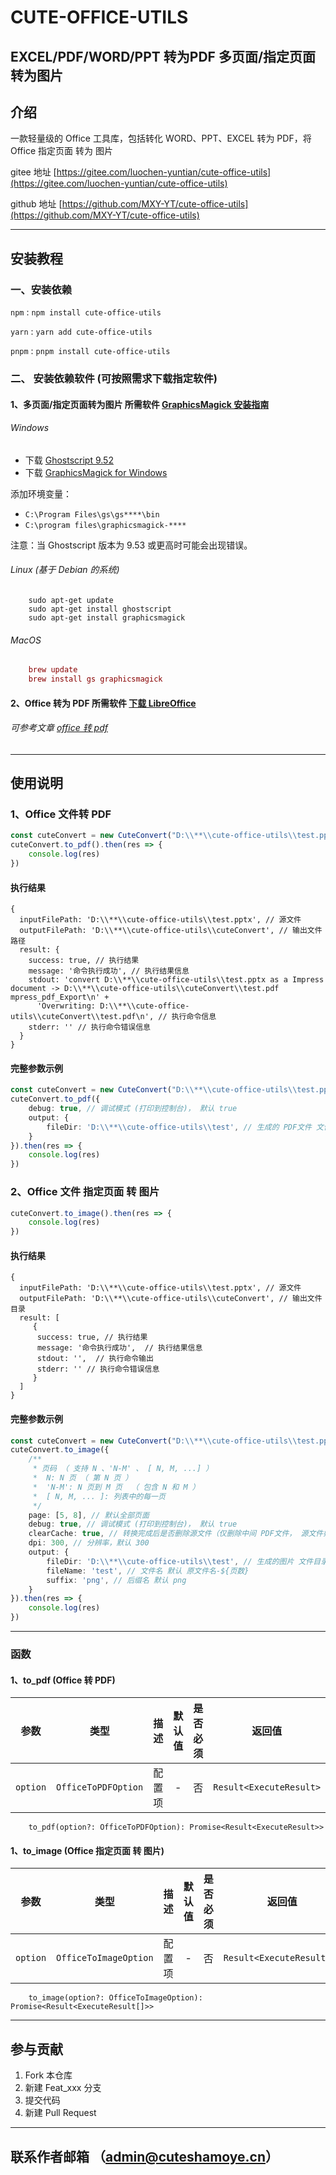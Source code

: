 # CUTE-OFFICE-UTILS

## EXCEL/PDF/WORD/PPT 转为PDF 多页面/指定页面转为图片

## 介绍

一款轻量级的 Office 工具库，包括转化 WORD、PPT、EXCEL 转为 PDF，将 Office 指定页面 转为 图片

gitee 地址 [https://gitee.com/luochen-yuntian/cute-office-utils](https://gitee.com/luochen-yuntian/cute-office-utils)

github 地址 [https://github.com/MXY-YT/cute-office-utils](https://github.com/MXY-YT/cute-office-utils)

---

## 安装教程

### 一、安装依赖

`npm` : `npm install cute-office-utils`

`yarn` : `yarn add cute-office-utils`

`pnpm` : `pnpm install cute-office-utils`

### 二、 安装依赖软件 (可按照需求下载指定软件)

#### 1、多页面/指定页面转为图片 所需软件 [GraphicsMagick 安装指南](https://gitcode.com/gh_mirrors/pdf/pdf2image/blob/master/docs/gm-installation.md)

###### Windows

- 下载 [Ghostscript 9.52](https://github.com/ArtifexSoftware/ghostpdl-downloads/releases/tag/gs952)
- 下载 [GraphicsMagick for Windows](http://ftp.icm.edu.pl/pub/unix/graphics/GraphicsMagick/windows/)

添加环境变量：

- `C:\Program Files\gs\gs****\bin`
- `C:\program files\graphicsmagick-****`

注意：当 Ghostscript 版本为 9.53 或更高时可能会出现错误。

###### Linux (基于 Debian 的系统)

```linux
    sudo apt-get update
    sudo apt-get install ghostscript
    sudo apt-get install graphicsmagick
```

###### MacOS

```mac
    brew update
    brew install gs graphicsmagick
```

#### 2、Office 转为 PDF 所需软件 [下载 LibreOffice](https://zh-cn.libreoffice.org/download/libreoffice/)

###### 可参考文章 [ office 转 pdf ](https://blog.csdn.net/weixin_44434938/article/details/140871916)

---

## 使用说明

### 1、Office 文件转 PDF

```typescript
const cuteConvert = new CuteConvert("D:\\**\\cute-office-utils\\test.pptx") // 文件完整路径
cuteConvert.to_pdf().then(res => {
    console.log(res)
})
```

#### 执行结果

```
{
  inputFilePath: 'D:\\**\\cute-office-utils\\test.pptx', // 源文件
  outputFilePath: 'D:\\**\\cute-office-utils\\cuteConvert', // 输出文件路径
  result: {
    success: true, // 执行结果
    message: '命令执行成功', // 执行结果信息
    stdout: 'convert D:\\**\\cute-office-utils\\test.pptx as a Impress document -> D:\\**\\cute-office-utils\\cuteConvert\\test.pdf mpress_pdf_Export\n' +
      'Overwriting: D:\\**\\cute-office-utils\\cuteConvert\\test.pdf\n', // 执行命令信息
    stderr: '' // 执行命令错误信息
  }
}

```

#### 完整参数示例

```typescript
const cuteConvert = new CuteConvert("D:\\**\\cute-office-utils\\test.pptx")
cuteConvert.to_pdf({
    debug: true, // 调试模式 (打印到控制台)， 默认 true
    output: {
        fileDir: 'D:\\**\\cute-office-utils\\test', // 生成的 PDF文件 文件目录 默认 ./cuteConvert
    }
}).then(res => {
    console.log(res)
})
```

### 2、Office 文件 指定页面 转 图片

```typescript
cuteConvert.to_image().then(res => {
    console.log(res)
})
```

#### 执行结果

```
{
  inputFilePath: 'D:\\**\\cute-office-utils\\test.pptx', // 源文件
  outputFilePath: 'D:\\**\\cute-office-utils\\cuteConvert', // 输出文件目录
  result: [ 
     {     
      success: true, // 执行结果
      message: '命令执行成功',  // 执行结果信息
      stdout: '',  // 执行命令输出
      stderr: '' // 执行命令错误信息 
     } 
  ]
}
```

#### 完整参数示例

```typescript
const cuteConvert = new CuteConvert("D:\\**\\cute-office-utils\\test.pptx")
cuteConvert.to_image({
    /**
     * 页码 （ 支持 N 、'N-M' 、 [ N, M, ...] ）
     *  N: N 页 （ 第 N 页 ）
     *  'N-M': N 页到 M 页  （ 包含 N 和 M ）
     *  [ N, M, ... ]: 列表中的每一页
     */
    page: [5, 8], // 默认全部页面
    debug: true, // 调试模式 (打印到控制台)， 默认 true
    clearCache: true, // 转换完成后是否删除源文件（仅删除中间 PDF文件， 源文件如果是 PDF 文件，则不会删除），默认 true
    dpi: 300, // 分辨率，默认 300
    output: {
        fileDir: 'D:\\**\\cute-office-utils\\test', // 生成的图片 文件目录 默认 ./cuteConvert
        fileName: 'test', // 文件名 默认 原文件名-${页数}
        suffix: 'png', // 后缀名 默认 png
    }
}).then(res => {
    console.log(res)
})
```

---

### 函数

#### 1、to_pdf (Office 转 PDF)

|    参数    |         类型          | 描述  | 默认值 | 是否必须 |           返回值           | 是否异步 |
|:--------:|:-------------------:|:---:|:---:|:----:|:-----------------------:|:----:|
| `option` | `OfficeToPDFOption` | 配置项 |  -  |  否   | `Result<ExecuteResult>` |  是   |

```
    to_pdf(option?: OfficeToPDFOption): Promise<Result<ExecuteResult>>
```

#### 1、to_image (Office 指定页面 转 图片)

|    参数    |          类型           | 描述  | 默认值 | 是否必须 |            返回值            | 是否异步 |
|:--------:|:---------------------:|:---:|:---:|:----:|:-------------------------:|:----:|
| `option` | `OfficeToImageOption` | 配置项 |  -  |  否   | `Result<ExecuteResult[]>` |  是   |

```
    to_image(option?: OfficeToImageOption): Promise<Result<ExecuteResult[]>>
```

---

## 参与贡献

1. Fork 本仓库
2. 新建 Feat_xxx 分支
3. 提交代码
4. 新建 Pull Request

---

## 联系作者邮箱 （admin@cuteshamoye.cn）
